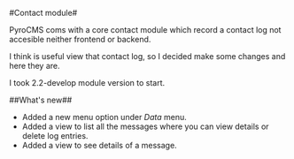 #Contact module#

PyroCMS coms with a core contact module which record a contact log not accesible neither frontend or backend.

I think is useful view that contact log, so I decided make some changes and here they are.

I took 2.2-develop module version to start.

##What's new##

* Added a new menu option under _Data_ menu.
* Added a view to list all the messages where you can view details or delete log entries.
* Added a view to see details of a message.


